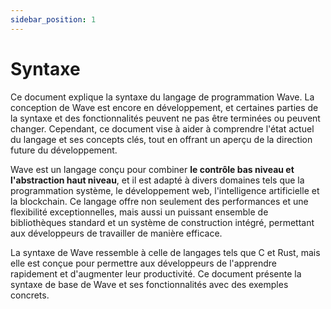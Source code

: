 ```yaml
---
sidebar_position: 1
---
```


# Syntaxe

Ce document explique la syntaxe du langage de programmation Wave. La conception de Wave est encore en développement, et certaines parties de la syntaxe et des fonctionnalités peuvent ne pas être terminées ou peuvent changer.
Cependant, ce document vise à aider à comprendre l'état actuel du langage et ses concepts clés, tout en offrant un aperçu de la direction future du développement.

Wave est un langage conçu pour combiner **le contrôle bas niveau et l'abstraction haut niveau**, et il est adapté à divers domaines tels que la programmation système, le développement web, l'intelligence artificielle et la blockchain.
Ce langage offre non seulement des performances et une flexibilité exceptionnelles, mais aussi un puissant ensemble de bibliothèques standard et un système de construction intégré, permettant aux développeurs de travailler de manière efficace.

La syntaxe de Wave ressemble à celle de langages tels que C et Rust, mais elle est conçue pour permettre aux développeurs de l'apprendre rapidement et d'augmenter leur productivité.
Ce document présente la syntaxe de base de Wave et ses fonctionnalités avec des exemples concrets.